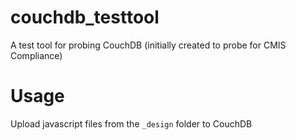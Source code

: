 # couchdb_testtool
A test tool for probing CouchDB (initially created to probe for CMIS Compliance)

# Usage
Upload javascript files from the `_design` folder to CouchDB